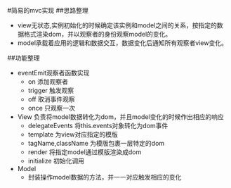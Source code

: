 #简易的mvc实现
##思路整理
 - view无状态,实例初始化的时候确定该实例和model之间的关系，按指定的数据格式渲染dom，并以观察者的身份观察model的变化。
 - model承载着应用的逻辑和数据交互，数据变化后通知所有观察者view变化。
 
##功能整理
- eventEmit观察者函数实现
	- on 添加观察者
	- trigger 触发观察
	- off 取消事件观察
	- once 只观察一次
- View 负责将model数据转化为dom，并且model变化的时候作出相应的响应
	- delegateEvents 将this.events对象转化为dom事件
	- template 为view对应指定的模版
	- tagName,className 为模版包裹一层特定的dom
	- render 将指定model通过模版渲染成dom
	- initialize 初始化调用
- Model 
	- 封装操作model数据的方法，并一一对应触发相应的变化
	